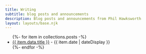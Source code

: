 ```yaml
---
title: Writing
subtitle: blog posts and announcements
description: Blog posts and announcements from Phil Hawksworth
layout: layouts/base.njk
---
```



<ul class="listing">
{%- for item in collections.posts -%}
  <li>
    <a href="{{ item.url }}">{{ item.data.title }}</a> -
    <time datetime="{{ item.date }}">{{ item.date | dateDisplay }}</time>
  </li>
{%- endfor -%}
</ul>
